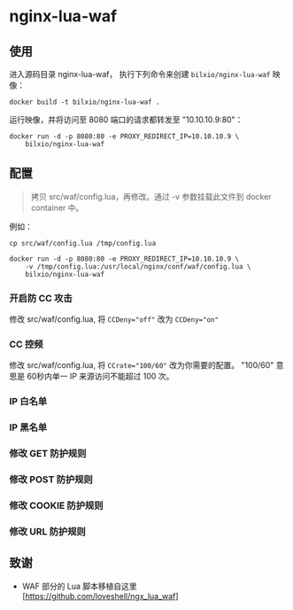 # nginx-lua-waf

## 使用

进入源码目录 nginx-lua-waf， 执行下列命令来创建 `bilxio/nginx-lua-waf` 映像：
```
docker build -t bilxio/nginx-lua-waf .
```
运行映像，并将访问至 8080 端口的请求都转发至 "10.10.10.9:80"：
```
docker run -d -p 8080:80 -e PROXY_REDIRECT_IP=10.10.10.9 \
	bilxio/nginx-lua-waf
```

## 配置

> 拷贝 src/waf/config.lua，再修改。通过 -v 参数挂载此文件到 docker container 中。

例如：
```
cp src/waf/config.lua /tmp/config.lua

docker run -d -p 8080:80 -e PROXY_REDIRECT_IP=10.10.10.9 \
	-v /tmp/config.lua:/usr/local/nginx/conf/waf/config.lua \
	bilxio/nginx-lua-waf
```

### 开启防 CC 攻击
修改 src/waf/config.lua, 将 `CCDeny="off"` 改为 `CCDeny="on"`

### CC 控频
修改 src/waf/config.lua, 将 `CCrate="100/60"` 改为你需要的配置。 "100/60" 意思是
60秒内单一 IP 来源访问不能超过 100 次。

### IP 白名单

### IP 黑名单

### 修改 GET 防护规则

### 修改 POST 防护规则

### 修改 COOKIE 防护规则

### 修改 URL 防护规则

## 致谢

- WAF 部分的 Lua 脚本移植自这里 [https://github.com/loveshell/ngx_lua_waf]
